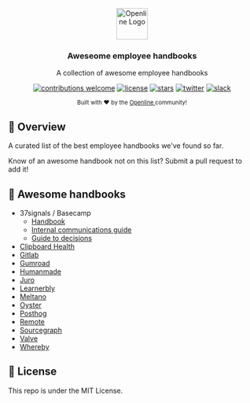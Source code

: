 <div align="center">
  <a href="https://openline.ai">
    <img
      src="https://www.openline.ai/TeamHero.svg"
      alt="Openline Logo"
      height="64"
    />
  </a>
  <br />
  <p>
    <h3>
      <b>
        Aweseome employee handbooks
      </b>
    </h3>
  </p>
  <p>
    A collection of awesome employee handbooks
  </p>
  <p>

[![contributions welcome](https://img.shields.io/badge/contributions-welcome-brightgreen?logo=github)][awesome-handbooks] 
[![license](https://img.shields.io/badge/license-Apache%202-blue)][apache2] 
[![stars](https://img.shields.io/github/stars/openline-ai/awesome-handbooks?style=social)][awesome-handbooks] 
[![twitter](https://img.shields.io/twitter/follow/openlineAI?style=social)][twitter] 
[![slack](https://img.shields.io/badge/slack-community-blueviolet.svg?logo=slack)][slack]

  </p>
  <p>
    <sub>
      Built with ❤︎ by the
      <a href="https://openline.ai">
        Openline
      </a>
      community!
    </sub>
  </p>
</div>


## 👋 Overview

A curated list of the best employee handbooks we've found so far.

Know of an awesome handbook not on this list?  Submit a pull request to add it!

## 📕 Awesome handbooks

* 37signals / Basecamp
  * [Handbook][basecamp-handbook]
  * [Internal communications guide][basecamp-comms]
  * [Guide to decisions][basecamp-decisions]
* [Clipboard Health][clipboard]
* [Gitlab][gitlab]
* [Gumroad][gumroad]
* [Humanmade][humanmade]
* [Juro][juro]
* [Learnerbly][learnerbly]
* [Meltano][meltano]
* [Oyster][oyster]
* [Posthog][posthog]
* [Remote][remote]
* [Sourcegraph][sourcegraph]
* [Valve][valve]
* [Whereby][whereby]

## 🪪 License

This repo is under the MIT License.


<!---References---->

[apache2]: https://www.apache.org/licenses/LICENSE-2.0
[awesome-handbooks]:  https://github.com/openline-ai/awesome-handbooks
[basecamp-handbook]: https://github.com/basecamp/handbook
[basecamp-comms]: https://37signals.com/how-we-communicate
[basecamp-decisions]: https://37signals.com/how-we-make-decisions
[clipboard]: https://ambitious-sale-38d.notion.site/Welcome-to-Clipboard-Health-fee45dc689e641e09cc2727d574fa72e
[gitlab]: https://about.gitlab.com/handbook/
[gumroad]: https://www.notion.so/Wiki-72663c59ed5a432a9d52accafd8f166e
[humanmade]: https://handbook.hmn.md/
[juro]: https://juro.notion.site/Juro-handbook-70408d22f4454e6795c72781ddbf39cd
[learnerbly]: https://www.notion.so/Learnerbly-PX-Open-Source-e2a2382f05c74a79ac7994dd80f58111
[meltano]: https://handbook.meltano.com/
[oyster]: https://oysterhr.notion.site/Welcome-to-The-Reef-Oyster-s-Open-Source-Employee-Guide-fc482e3f107c4afd8c85ed217f1d0c1d
[posthog]: https://posthog.com/handbook
[remote]: https://www.notion.so/Remote-Handbook-a3439c6ccaac4d5f8c7515c357345c11
[slack]: https://join.slack.com/t/openline-ai/shared_invite/zt-1i6umaw6c-aaap4VwvGHeoJ1zz~ngCKQ
[sourcegraph]: https://handbook.sourcegraph.com/
[twitter]: https://twitter.com/OpenlineAI
[valve]: https://www.valvesoftware.com/en/publications
[whereby]: https://whereby.notion.site/Whereby-Everywhere-HQ-4fbd382ca1eb4fa2a3877f2487162171